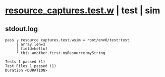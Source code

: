 # [resource_captures.test.w](../../../../../examples/tests/valid/resource_captures.test.w) | test | sim

## stdout.log
```log
pass ┌ resource_captures.test.wsim » root/env0/test:test
     │ array.len=3
     │ field=hello!
     └ this.another.first.myResource:myString
 
Tests 1 passed (1)
Test Files 1 passed (1)
Duration <DURATION>
```

